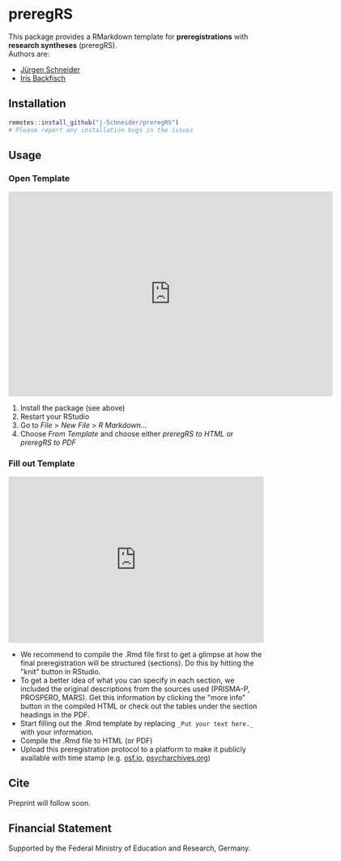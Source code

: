 # preregRS

This package provides a RMarkdown template for __preregistrations__ with __research syntheses__ (preregRS).  
Authors are:

* [Jürgen Schneider](https://orcid.org/0000-0002-3772-4198)
* [Iris Backfisch](https://orcid.org/0000-0002-1363-9888)

## Installation

```r
remotes::install_github("j-5chneider/preregRS")
# Please report any installation bugs in the issues
```

## Usage

### Open Template

<iframe src='https://gfycat.com/ifr/InfantilePitifulBovine' frameborder='0' scrolling='no' allowfullscreen width='640' height='404'></iframe>

1. Install the package (see above)
2. Restart your RStudio
3. Go to _File_ > _New File_ > _R Markdown..._
4. Choose _From Template_ and choose either _preregRS to HTML_ or _preregRS to PDF_

### Fill out Template
<div style='position:relative; padding-bottom:calc(56.25% + 44px)'><iframe src='https://gfycat.com/ifr/AccurateSoulfulIchthyostega' frameborder='0' scrolling='no' width='100%' height='100%' style='position:absolute;top:0;left:0;' allowfullscreen></iframe></div>

* We recommend to compile the .Rmd file first to get a glimpse at how the final preregistration will be structured (sections). Do this by hitting the "knit" button in RStudio.
* To get a better idea of what you can specify in each section, we included the original descriptions from the sources used (PRISMA-P, PROSPERO, MARS). Get this information by clicking the "more info" button in the compiled HTML or check out the tables under the section headings in the PDF.
* Start filling out the .Rmd template by replacing `_Put your text here._` with your information.
* Compile the .Rmd file to HTML (or PDF)
* Upload this preregistration protocol to a platform to make it publicly available with time stamp (e.g. [osf.io](https://osf.io/), [psycharchives.org](https://www.psycharchives.org/))

## Cite
Preprint will follow soon.

## Financial Statement
Supported by the Federal Ministry of Education and Research, Germany.
